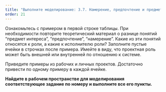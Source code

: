```yaml
---
title: "Выполните моделирование: 3.7. Намерение, предпочтение и предмет интереса"
order: 21
---
```




Ознакомьтесь с примером в первой строке таблицы. При необходимости повторите теоретический материал о разнице понятий “предмет интереса”, “предпочтение”, “намерение”. Какие из эти понятий относятся к роли, а какие к исполнителю роли? Заполните пустые ячейки в строчках после примера. Имейте в виду, что проектная роль может быть внешней или внутренней по отношению к системе.

Приведите примеры из рабочих и личных проектов. Достаточно привести по одному примеру в каждой ячейке.

**Найдите в рабочем пространстве для моделирования соответствующее задание по номеру и выполните все его пункты.**

